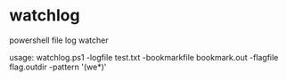 # watchlog
powershell file log watcher 

usage: 
watchlog.ps1 -logfile test.txt -bookmarkfile bookmark.out -flagfile flag.outdir -pattern '(we*)'
